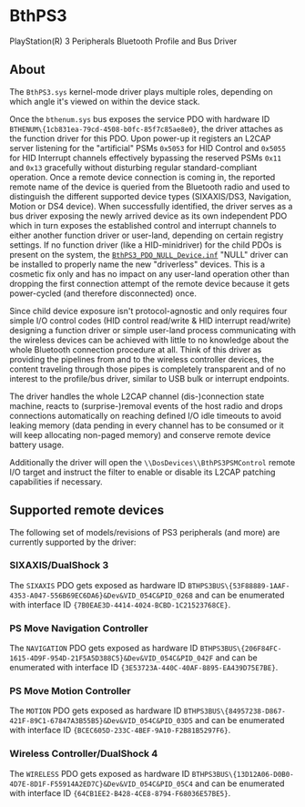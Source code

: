# BthPS3

PlayStation(R) 3 Peripherals Bluetooth Profile and Bus Driver

## About

The `BthPS3.sys` kernel-mode driver plays multiple roles, depending on which angle it's viewed on within the device stack.

Once the `bthenum.sys` bus exposes the service PDO with hardware ID `BTHENUM\{1cb831ea-79cd-4508-b0fc-85f7c85ae8e0}`, the driver attaches as the function driver for this PDO. Upon power-up it registers an L2CAP server listening for the "artificial" PSMs `0x5053` for HID Control and `0x5055` for HID Interrupt channels effectively bypassing the reserved PSMs `0x11` and `0x13` gracefully without disturbing regular standard-compliant operation. Once a remote device connection is coming in, the reported remote name of the device is queried from the Bluetooth radio and used to distinguish the different supported device types (SIXAXIS/DS3, Navigation, Motion or DS4 device). When successfully identified, the driver serves as a bus driver exposing the newly arrived device as its own independent PDO which in turn exposes the established control and interrupt channels to either another function driver or user-land, depending on certain registry settings. If no function driver (like a HID-minidriver) for the child PDOs is present on the system, the [`BthPS3_PDO_NULL_Device.inf`](./BthPS3_PDO_NULL_Device.inf) "NULL" driver can be installed to properly name the new "driverless" devices. This is a cosmetic fix only and has no impact on any user-land operation other than dropping the first connection attempt of the remote device because it gets power-cycled (and therefore disconnected) once.

Since child device exposure isn't protocol-agnostic and only requires four simple I/O control codes (HID control read/write & HID interrupt read/write) designing a function driver or simple user-land process communicating with the wireless devices can be achieved with little to no knowledge about the whole Bluetooth connection procedure at all. Think of this driver as providing the pipelines from and to the wireless controller devices, the content traveling through those pipes is completely transparent and of no interest to the profile/bus driver, similar to USB bulk or interrupt endpoints.

The driver handles the whole L2CAP channel (dis-)connection state machine, reacts to (surprise-)removal events of the host radio and drops connections automatically on reaching defined I/O idle timeouts to avoid leaking memory (data pending in every channel has to be consumed or it will keep allocating non-paged memory) and conserve remote device battery usage.

Additionally the driver will open the `\\DosDevices\\BthPS3PSMControl` remote I/O target and instruct the filter to enable or disable its L2CAP patching capabilities if necessary.

## Supported remote devices

The following set of models/revisions of PS3 peripherals (and more) are currently supported by the driver:

### SIXAXIS/DualShock 3

The `SIXAXIS` PDO gets exposed as hardware ID `BTHPS3BUS\{53F88889-1AAF-4353-A047-556B69EC6DA6}&Dev&VID_054C&PID_0268` and can be enumerated with interface ID `{7B0EAE3D-4414-4024-BCBD-1C21523768CE}`.

### PS Move Navigation Controller

The `NAVIGATION` PDO gets exposed as hardware ID `BTHPS3BUS\{206F84FC-1615-4D9F-954D-21F5A5D388C5}&Dev&VID_054C&PID_042F` and can be enumerated with interface ID `{3E53723A-440C-40AF-8895-EA439D75E7BE}`.

### PS Move Motion Controller

The `MOTION` PDO gets exposed as hardware ID `BTHPS3BUS\{84957238-D867-421F-89C1-67847A3B55B5}&Dev&VID_054C&PID_03D5` and can be enumerated with interface ID `{BCEC605D-233C-4BEF-9A10-F2B81B5297F6}`.

### Wireless Controller/DualShock 4

The `WIRELESS` PDO gets exposed as hardware ID `BTHPS3BUS\{13D12A06-D0B0-4D7E-8D1F-F55914A2ED7C}&Dev&VID_054C&PID_05C4` and can be enumerated with interface ID `{64CB1EE2-B428-4CE8-8794-F68036E57BE5}`.
